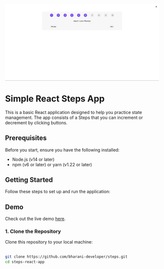 ![Steps](https://github.com/bharani-developer/steps/blob/main/public/steps.png)

# Simple React Steps App

This is a basic React application designed to help you practice state management. The app consists of a Steps that you can increment or decrement by clicking buttons.

## Prerequisites

Before you start, ensure you have the following installed:

- Node.js (v14 or later)
- npm (v6 or later) or yarn (v1.22 or later)

## Getting Started

Follow these steps to set up and run the application:
## Demo

Check out the live demo [here](https://bharani-developer.github.io/steps/).

### 1. Clone the Repository

Clone this repository to your local machine:

```sh

git clone https://github.com/bharani-developer/steps.git
cd steps-react-app
